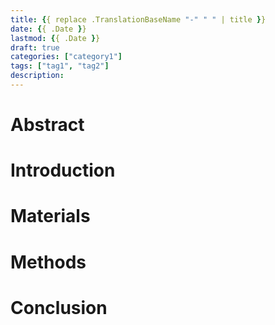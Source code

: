 ```yaml
---
title: {{ replace .TranslationBaseName "-" " " | title }}
date: {{ .Date }}
lastmod: {{ .Date }}
draft: true
categories: ["category1"]
tags: ["tag1", "tag2"]
description:
---
```


# Abstract

# Introduction

# Materials

# Methods

# Conclusion
